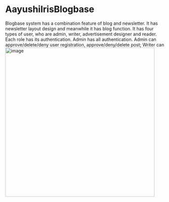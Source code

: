# AayushiIrisBlogbase
Blogbase system has a combination feature of blog and newsletter. It has newsletter layout design and meanwhile it has blog function. It has four types of user, who are admin, writer, advertisement designer and reader. Each role has its authentication. 
Admin has all authentication. Admin can approve/delete/deny user registration, approve/deny/delete post; 
Writer can  <img width="473" alt="image" src="https://user-images.githubusercontent.com/53256110/236722836-f2d12a8b-504d-42bb-b23d-d13fd5d5f19e.png">
